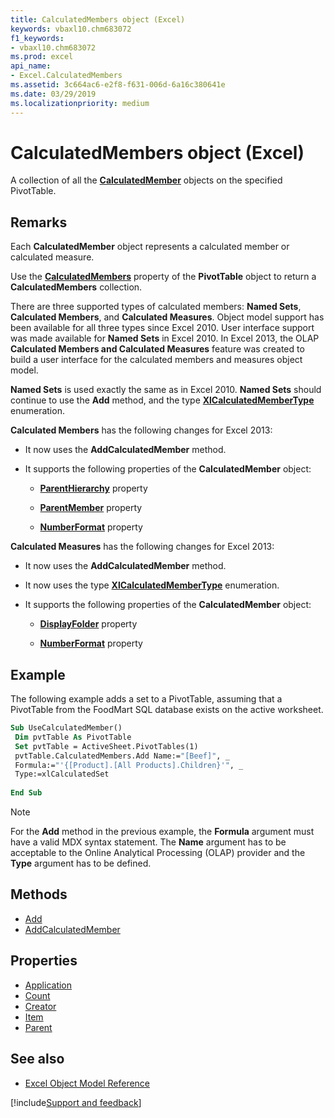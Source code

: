 ```yaml
---
title: CalculatedMembers object (Excel)
keywords: vbaxl10.chm683072
f1_keywords:
- vbaxl10.chm683072
ms.prod: excel
api_name:
- Excel.CalculatedMembers
ms.assetid: 3c664ac6-e2f8-f631-006d-6a16c380641e
ms.date: 03/29/2019
ms.localizationpriority: medium
---
```



# CalculatedMembers object (Excel)

A collection of all the **[CalculatedMember](Excel.CalculatedMembers.md)** objects on the specified PivotTable.


## Remarks

Each **CalculatedMember** object represents a calculated member or calculated measure.

Use the **[CalculatedMembers](Excel.PivotTable.CalculatedMembers.md)** property of the **PivotTable** object to return a **CalculatedMembers** collection.

There are three supported types of calculated members: **Named Sets**, **Calculated Members**, and **Calculated Measures**. Object model support has been available for all three types since Excel 2010. User interface support was made available for **Named Sets** in Excel 2010. In Excel 2013, the OLAP **Calculated Members and Calculated Measures** feature was created to build a user interface for the calculated members and measures object model.

**Named Sets** is used exactly the same as in Excel 2010. **Named Sets** should continue to use the **Add** method, and the type **[XlCalculatedMemberType](excel.xlcalculatedmembertype.md)** enumeration.

**Calculated Members** has the following changes for Excel 2013:

- It now uses the **AddCalculatedMember** method.
    
- It supports the following properties of the **CalculatedMember** object:

  - **[ParentHierarchy](Excel.calculatedmember.parenthierarchy.md)** property
    
  - **[ParentMember](Excel.calculatedmember.parentmember.md)** property 
    
  - **[NumberFormat](Excel.calculatedmember.numberformat.md)** property 
    
**Calculated Measures** has the following changes for Excel 2013:

- It now uses the **AddCalculatedMember** method.
    
- It now uses the type **[XlCalculatedMemberType](Excel.xlCalculatedMemberType.md)** enumeration.

- It supports the following properties of the **CalculatedMember** object:
    
  - **[DisplayFolder](Excel.CalculatedMember.DisplayFolder.md)** property
    
  - **[NumberFormat](Excel.calculatedmember.numberformat.md)** property 
    

## Example

The following example adds a set to a PivotTable, assuming that a PivotTable from the FoodMart SQL database exists on the active worksheet.

```vb
Sub UseCalculatedMember() 
 Dim pvtTable As PivotTable 
 Set pvtTable = ActiveSheet.PivotTables(1)
 pvtTable.CalculatedMembers.Add Name:="[Beef]", _ 
 Formula:="'{[Product].[All Products].Children}'", _ 
 Type:=xlCalculatedSet 
 
End Sub
```

> [!NOTE] 
> For the **Add** method in the previous example, the **Formula** argument must have a valid MDX syntax statement. The **Name** argument has to be acceptable to the Online Analytical Processing (OLAP) provider and the **Type** argument has to be defined.


## Methods

- [Add](Excel.CalculatedMembers.Add.md)
- [AddCalculatedMember](Excel.calculatedmembers.addcalculatedmember.md)

## Properties

- [Application](Excel.CalculatedMembers.Application.md)
- [Count](Excel.CalculatedMembers.Count.md)
- [Creator](Excel.CalculatedMembers.Creator.md)
- [Item](Excel.CalculatedMembers.Item.md)
- [Parent](Excel.CalculatedMembers.Parent.md)


## See also

- [Excel Object Model Reference](overview/Excel/object-model.md)

[!include[Support and feedback](~/includes/feedback-boilerplate.md)]